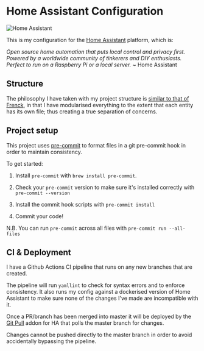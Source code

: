 # Home Assistant Configuration

![Home Assistant](https://github.com/covertbert/home-assistant/workflows/Master/badge.svg)

This is my configuration for the [Home Assistant](https://www.home-assistant.io/) platform, which is:

_Open source home automation that puts local control and privacy first. Powered by a worldwide community of tinkerers and DIY enthusiasts. Perfect to run on a Raspberry Pi or a local server._ ~ Home Assistant

## Structure

The philosophy I have taken with my project structure is [similar to that of Frenck](https://github.com/frenck/home-assistant-config), in that I have modularised everything to the extent that each entity has its own file; thus creating a true separation of concerns.

## Project setup

This project uses [pre-commit](https://pre-commit.com/) to format files in a git pre-commit hook in order to maintain consistency.

To get started:

1. Install `pre-commit` with `brew install pre-commit`.

2. Check your `pre-commit` version to make sure it's installed correctly with `pre-commit --version`

3. Install the commit hook scripts with `pre-commit install`

4. Commit your code!

N.B. You can run `pre-commit` across all files with `pre-commit run --all-files`

## CI & Deployment

I have a Github Actions CI pipeline that runs on any new branches that are created.

The pipeline will run `yamllint` to check for syntax errors and to enforce consistency. It also runs my config against a dockerised version of Home Assistant to make sure none of the changes I've made are incompatible with it.

Once a PR/branch has been merged into master it will be deployed by the [Git Pull](https://www.home-assistant.io/addons/git_pull/) addon for HA that polls the master branch for changes.

Changes cannot be pushed directly to the master branch in order to avoid accidentally bypassing the pipeline.
